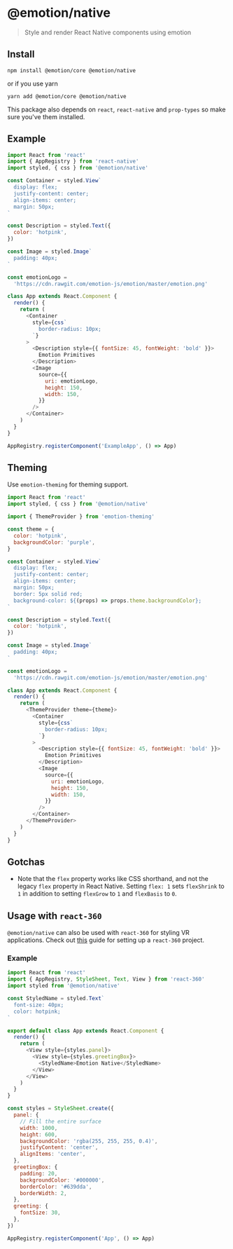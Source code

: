 # @emotion/native

> Style and render React Native components using emotion

## Install

```
npm install @emotion/core @emotion/native
```

or if you use yarn

```
yarn add @emotion/core @emotion/native
```

This package also depends on `react`, `react-native` and `prop-types` so make sure you've them installed.

## Example

```js
import React from 'react'
import { AppRegistry } from 'react-native'
import styled, { css } from '@emotion/native'

const Container = styled.View`
  display: flex;
  justify-content: center;
  align-items: center;
  margin: 50px;
`

const Description = styled.Text({
  color: 'hotpink',
})

const Image = styled.Image`
  padding: 40px;
`

const emotionLogo =
  'https://cdn.rawgit.com/emotion-js/emotion/master/emotion.png'

class App extends React.Component {
  render() {
    return (
      <Container
        style={css`
          border-radius: 10px;
        `}
      >
        <Description style={{ fontSize: 45, fontWeight: 'bold' }}>
          Emotion Primitives
        </Description>
        <Image
          source={{
            uri: emotionLogo,
            height: 150,
            width: 150,
          }}
        />
      </Container>
    )
  }
}

AppRegistry.registerComponent('ExampleApp', () => App)
```

## Theming

Use `emotion-theming` for theming support.

```js
import React from 'react'
import styled, { css } from '@emotion/native'

import { ThemeProvider } from 'emotion-theming'

const theme = {
  color: 'hotpink',
  backgroundColor: 'purple',
}

const Container = styled.View`
  display: flex;
  justify-content: center;
  align-items: center;
  margin: 50px;
  border: 5px solid red;
  background-color: ${(props) => props.theme.backgroundColor};
`

const Description = styled.Text({
  color: 'hotpink',
})

const Image = styled.Image`
  padding: 40px;
`

const emotionLogo =
  'https://cdn.rawgit.com/emotion-js/emotion/master/emotion.png'

class App extends React.Component {
  render() {
    return (
      <ThemeProvider theme={theme}>
        <Container
          style={css`
            border-radius: 10px;
          `}
        >
          <Description style={{ fontSize: 45, fontWeight: 'bold' }}>
            Emotion Primitives
          </Description>
          <Image
            source={{
              uri: emotionLogo,
              height: 150,
              width: 150,
            }}
          />
        </Container>
      </ThemeProvider>
    )
  }
}
```

## Gotchas

- Note that the `flex` property works like CSS shorthand, and not the legacy `flex` property in React Native. Setting `flex: 1` sets `flexShrink` to `1` in addition to setting `flexGrow` to `1` and `flexBasis` to `0`.

## Usage with `react-360`

`@emotion/native` can also be used with `react-360` for styling VR applications. Check out [this](https://facebook.github.io/react-360/docs/setup.html) guide for setting up a `react-360` project.

### Example

```js
import React from 'react'
import { AppRegistry, StyleSheet, Text, View } from 'react-360'
import styled from '@emotion/native'

const StyledName = styled.Text`
  font-size: 40px;
  color: hotpink;
`

export default class App extends React.Component {
  render() {
    return (
      <View style={styles.panel}>
        <View style={styles.greetingBox}>
          <StyledName>Emotion Native</StyledName>
        </View>
      </View>
    )
  }
}

const styles = StyleSheet.create({
  panel: {
    // Fill the entire surface
    width: 1000,
    height: 600,
    backgroundColor: 'rgba(255, 255, 255, 0.4)',
    justifyContent: 'center',
    alignItems: 'center',
  },
  greetingBox: {
    padding: 20,
    backgroundColor: '#000000',
    borderColor: '#639dda',
    borderWidth: 2,
  },
  greeting: {
    fontSize: 30,
  },
})

AppRegistry.registerComponent('App', () => App)
```
